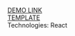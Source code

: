 [DEMO LINK](https://hheight.github.io/react_todo-app/)<br>
[TEMPLATE](https://www.figma.com/file/Jryi2RU2LgK2bfwsxldABC/brand_of_eco-cosmetics-(Copy))<br>
Technologies: React
